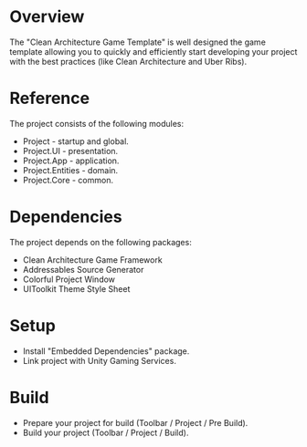# Overview
The "Clean Architecture Game Template" is well designed the game template allowing you to quickly and efficiently start developing your project with the best practices (like Clean Architecture and Uber Ribs).

# Reference
The project consists of the following modules:
- Project - startup and global.
- Project.UI - presentation.
- Project.App - application.
- Project.Entities - domain.
- Project.Core - common.

# Dependencies
The project depends on the following packages: 
- Clean Architecture Game Framework
- Addressables Source Generator
- Colorful Project Window
- UIToolkit Theme Style Sheet

# Setup
- Install "Embedded Dependencies" package.
- Link project with Unity Gaming Services.

# Build
- Prepare your project for build (Toolbar / Project / Pre Build).
- Build your project (Toolbar / Project / Build).
